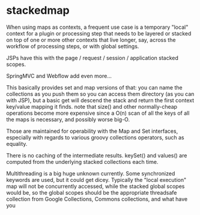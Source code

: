 # stackedmap

When using maps as contexts, a frequent use case is a temporary "local" context for a plugin or processing step that needs to be layered or stacked on top of one or more other contexts that live longer, say, across the workflow of processing steps, or with global settings.

JSPs have this with the page / request / session / application stacked scopes. 

SpringMVC and Webflow add even more...

This basically provides set and map versions of that: you can name the collections as you push them so you can access them directory (as you can with JSP), but a basic get will descend the stack and return the first context key/value mapping it finds. 
note that size() and other normally-cheap operations become more expensive since a O(n) scan of all the keys of all the maps is necessary, and possibly worse big-O. 

Those are maintained for operability with the Map and Set interfaces, especially with regards to various groovy collections operators, such as equality. 

There is no caching of the intermediate results. keySet() and values() are computed from the underlying stacked collections each time. 

Multithreading is a big huge unknown currently. Some synchronized keywords are used, but it could get dicey. Typically the "local execution" map will not be concurrently accessed, while the stacked global scopes would be, so the global scopes should be the appropriate threadsafe collection from Google Collections, Commons collections, and what have you
